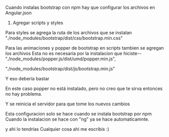Cuando instalas bootstrap con npm hay que configurar los archivos
en Angular.json

1. Agregar scripts y styles

Para styles se agrega la ruta de los archivos que se instalan
"./node_modules/bootstrap/dist/css/bootstrap.min.css"

Para las animaciones y popper de bootstrap en scripts tambien se agregan los archivos
Esta no es necesaria por la instalacion que hiciste--"./node_modules/popper.js/dist/umd/popper.min.js",

"./node_modules/bootstrap/dist/js/bootstrap.min.js"

Y eso debería bastar

En este caso popper no está instalado, pero no creo que te sirva entonces no hay problema.

Y se reinicia el servidor para que tome los nuevos cambios

Esta configuracion solo se hace cuando se instala bootstrap por npm
Cuando la instalacion se hace con "ng" ya se hace automaticamnte.

y ahi lo tendrías 
Cualquier cosa ahi me escribis :)